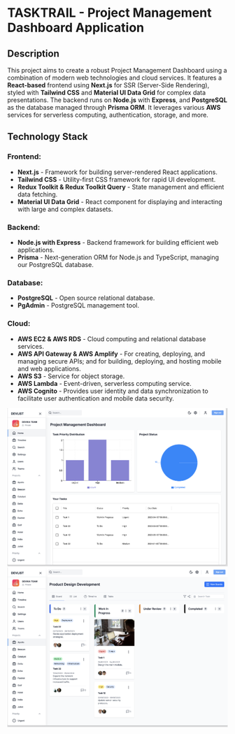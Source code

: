 # TASKTRAIL - Project Management Dashboard Application

## Description
This project aims to create a robust Project Management Dashboard using a combination of modern web technologies and cloud services. It features a **React-based** frontend using **Next.js** for SSR (Server-Side Rendering), styled with **Tailwind CSS** and **Material UI Data Grid** for complex data presentations. The backend runs on **Node.js** with **Express**, and **PostgreSQL** as the database managed through **Prisma ORM**. It leverages various **AWS** services for serverless computing, authentication, storage, and more.

## Technology Stack

### Frontend:
- **Next.js** - Framework for building server-rendered React applications.
- **Tailwind CSS** - Utility-first CSS framework for rapid UI development.
- **Redux Toolkit & Redux Toolkit Query** - State management and efficient data fetching.
- **Material UI Data Grid** - React component for displaying and interacting with large and complex datasets.

### Backend:
- **Node.js with Express** - Backend framework for building efficient web applications.
- **Prisma** - Next-generation ORM for Node.js and TypeScript, managing our PostgreSQL database.

### Database:
- **PostgreSQL** - Open source relational database.
- **PgAdmin** - PostgreSQL management tool.

### Cloud:
- **AWS EC2 & AWS RDS** - Cloud computing and relational database services.
- **AWS API Gateway & AWS Amplify** - For creating, deploying, and managing secure APIs; and for building, deploying, and hosting mobile and web applications.
- **AWS S3** - Service for object storage.
- **AWS Lambda** - Event-driven, serverless computing service.
- **AWS Cognito** - Provides user identity and data synchronization to facilitate user authentication and mobile data security.


<img width="1000" src="https://github.com/devika7300/project-management-tasktrail-app/blob/master/Home-page.png">
<img width="1000" src="https://github.com/devika7300/project-management-tasktrail-app/blob/master/Projects-Tasks.png">
